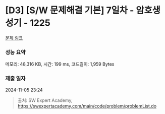# [D3] [S/W 문제해결 기본] 7일차 - 암호생성기 - 1225 

[문제 링크](https://swexpertacademy.com/main/code/problem/problemDetail.do?contestProbId=AV14uWl6AF0CFAYD) 

### 성능 요약

메모리: 48,316 KB, 시간: 199 ms, 코드길이: 1,959 Bytes

### 제출 일자

2024-11-05 23:24



> 출처: SW Expert Academy, https://swexpertacademy.com/main/code/problem/problemList.do